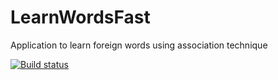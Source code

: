 # LearnWordsFast
Application to learn foreign words using association technique

[![Build status](https://ci.appveyor.com/api/projects/status/gsrmg7xewm0f2ble?svg=true)](https://ci.appveyor.com/project/druss/learnwordsfast)